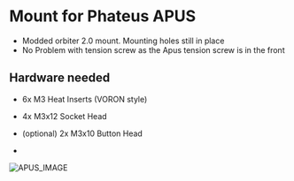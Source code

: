 # Mount for Phateus APUS
* Modded orbiter 2.0 mount. Mounting holes still in place
* No Problem with tension screw as the Apus tension screw is in the front

## Hardware needed
* 6x M3 Heat Inserts (VORON style)
* 4x M3x12 Socket Head
* (optional) 2x M3x10 Button Head

* 
![APUS_IMAGE](https://github.com/user-attachments/assets/2b4a116b-14c9-441c-8eaf-3286bddb8bf2)
